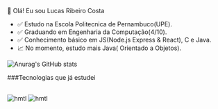   🎇 Olá! Eu sou Lucas Ribeiro Costa

- ✅ Estudo na Escola Politecnica de Pernambuco(UPE).
- ✅ Graduando em Engenharia da Computação(4/10).
- ✅ Conhecimento básico em JS(Node.js Express & React), C e Java.
- 📈 No momento, estudo mais Java( Orientado a Objetos).

![Anurag's GitHub stats](https://github-readme-stats.vercel.app/api?username=Lucasrc22&show_icons=true&theme=radical)

###Tecnologias que já estudei

<div style="display: inline_block"><br/>
  <img aling="center" alt="hmtl" src="https://img.shields.io/badge/node.js-6DA55F?style=for-the-badge&logo=node.js&logoColor=white" /> 
  <img aling="center" alt="hmtl" src="https://img.shields.io/badge/Anaconda-%2344A833.svg?style=for-the-badge&logo=anaconda&logoColor=white" />
  
  
